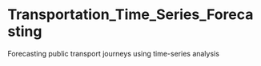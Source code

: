 # Transportation_Time_Series_Forecasting
Forecasting public transport journeys using time-series analysis
